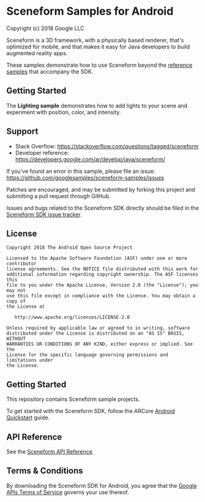 Sceneform Samples for Android
=====================
Copyright (c) 2018 Google LLC

Sceneform is a 3D framework, with a physically based renderer, that's
optimized for mobile, and that makes it easy for Java developers to
build augmented reality apps.

These samples demonstrate how to use Sceneform beyond the [reference
samples](https://github.com/google-ar/sceneform-android-sdk) that accompany the SDK.

Getting Started
---------------

The **Lighting sample** demonstrates how to add lights to your scene and
experiment with position, color, and intensity.



Support
-------
- Stack Overflow: https://stackoverflow.com/questions/tagged/sceneform
- Developer reference: https://developers.google.com/ar/develop/java/sceneform/

If you've found an error in this sample, please file an issue:
https://github.com/googlesamples/sceneform-samples/issues

Patches are encouraged, and may be submitted by forking this project and
submitting a pull request through GitHub.

Issues and bugs related to the Sceneform SDK directly should be filed
in the [Sceneform SDK issue
tracker](https://github.com/google-ar/sceneform-android-sdk/issues).

License
--------
```
Copyright 2018 The Android Open Source Project

Licensed to the Apache Software Foundation (ASF) under one or more contributor
license agreements. See the NOTICE file distributed with this work for
additional information regarding copyright ownership. The ASF licenses this
file to you under the Apache License, Version 2.0 (the "License"); you may not
use this file except in compliance with the License. You may obtain a copy of
the License at

   http://www.apache.org/licenses/LICENSE-2.0

Unless required by applicable law or agreed to in writing, software
distributed under the License is distributed on an "AS IS" BASIS, WITHOUT
WARRANTIES OR CONDITIONS OF ANY KIND, either express or implied. See the
License for the specific language governing permissions and limitations under
the License.
```

## Getting Started

This repository contains Sceneform sample projects.

To get started with the Sceneform SDK, follow the ARCore [Android Quickstart](//developers.google.com/ar/develop/java/quickstart) guide.


## API Reference

See the [Sceneform API Reference](//developers.google.com/ar/reference/java/com/google/ar/sceneform/package-summary).


## Terms & Conditions

By downloading the Sceneform SDK for Android, you agree that the [Google APIs Terms of Service](//developers.google.com/terms/) governs your use thereof.
